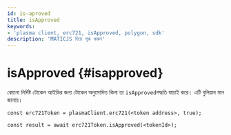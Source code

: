 ```yaml
---
id: is-aproved
title: isApproved
keywords:
- 'plasma client, erc721, isApproved, polygon, sdk'
description: 'MATICJS দিয়ে শুরু করুন'
---
```


# isApproved {#isapproved}

কোনো নির্দিষ্ট টোকেন আইডির জন্য টোকেন অনুমোদিত কিনা তা `isApproved`পদ্ধতি যাচাই করে। এটি বুলিয়ান মান জানায়।

```
const erc721Token = plasmaClient.erc721(<token address>, true);

const result = await erc721Token.isApproved(<tokenId>);

```
